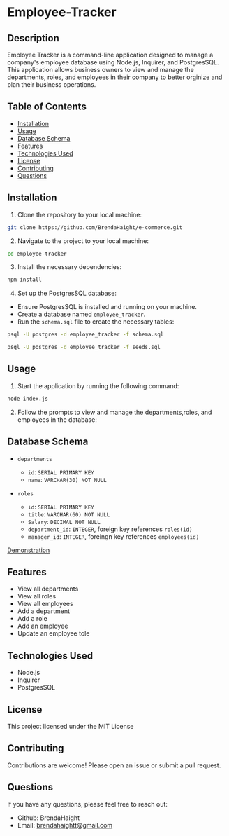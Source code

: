 # Employee-Tracker

## Description

Employee Tracker is a command-line application designed to manage a company's employee database using Node.js, Inquirer, and PostgresSQL. This application allows business owners to view and manage the departments, roles, and employees in their company to better orginize and plan their business operations.

## Table of Contents

- [Installation](#installation)
- [Usage](#usage)
- [Database Schema](database-schema)
- [Features](#features)
- [Technologies Used](#technologies-used)
- [License](#license)
- [Contributing](#contributing)
- [Questions](#questions)

## Installation

1. Clone the repository to your local machine:

```bash
git clone https://github.com/BrendaHaight/e-commerce.git
```

2. Navigate to the project to your local machine:

```bash
cd employee-tracker
```

3. Install the necessary dependencies:

```bash
npm install
```

4. Set up the PostgresSQL database:

- Ensure PostgresSQL is installed and running on your machine.
- Create a database named `employee_tracker`.
- Run the `schema.sql` file to create the necessary tables:

```bash
psql -U postgres -d employee_tracker -f schema.sql
```

```bash
psql -U postgres -d employee_tracker -f seeds.sql
```

## Usage

1. Start the application by running the following command:

```bash
node index.js
```

2. Follow the prompts to view and manage the departments,roles, and employees in the database:

## Database Schema

- `departments`

  - `id`: `SERIAL PRIMARY KEY`
  - `name`: `VARCHAR(30) NOT NULL`

- `roles`
  - `id`: `SERIAL PRIMARY KEY`
  - `title`: `VARCHAR(60) NOT NULL`
  - `Salary`: `DECIMAL NOT NULL`
  - `department_id`: `INTEGER`, foreign key references `roles(id)`
  - `manager_id`: `INTEGER`, foreingn key references `employees(id)`

[Demonstration](https://drive.google.com/file/d/1att0-qMtFFkUjL6bAukn0zUFoMkPny_P/view)

## Features

- View all departments
- View all roles
- View all employees
- Add a department
- Add a role
- Add an employee
- Update an employee tole

## Technologies Used

- Node.js
- Inquirer
- PostgresSQL

## License

This project licensed under the MIT License

## Contributing

Contributions are welcome! Please open an issue or submit a pull request.

## Questions

If you have any questions, please feel free to reach out:

- Github: BrendaHaight
- Email: brendahaightt@gmail.com
